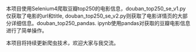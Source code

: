本项目使用Selenium4爬取豆瓣top250的电影信息，douban_top250_se_v1.py仅获取了电影的url和title, douban_top250_se_v2.py则获取了电影详情页的大部分详细信息。douban_top250_pandas.
ipynb使用pandas对获取的豆瓣电影信息进行了简单操作。

本项目将持续更新爬虫技术，欢迎大家与我交流。